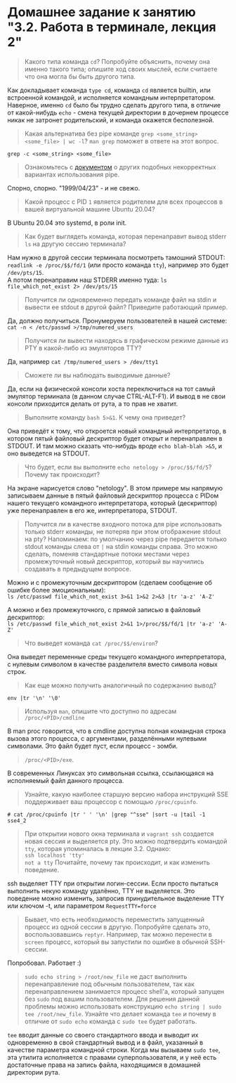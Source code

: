 # Домашнее задание к занятию "3.2. Работа в терминале, лекция 2"

> Какого типа команда `cd`? Попробуйте объяснить, почему она именно такого типа; опишите ход своих мыслей, если считаете что она могла бы быть другого типа.

Как докладывает команда `type cd`, команда `cd` является builtin, или встроенной командой, и исполняется командным интерпретатором.
Наверное, именно `cd` было бы трудно сделать другого типа, в отличие от какой-нибудь `echo` - смена текущей директории в дочернем процессе никак не затронет родительский, и команда окажется бесполезной.

> Какая альтернатива без pipe команде `grep <some_string> <some_file> | wc -l`? `man grep` поможет в ответе на этот вопрос.

 `grep -c <some_string> <some_file>`
 
> Ознакомьтесь с [документом](http://www.smallo.ruhr.de/award.html) о других подобных некорректных вариантах использования pipe.

Спорно, спорно. "1999/04/23" - и не свежо. 

> Какой процесс с PID `1` является родителем для всех процессов в вашей виртуальной машине Ubuntu 20.04?

В Ubuntu 20.04 это systemd, в роли init. 

> Как будет выглядеть команда, которая перенаправит вывод stderr `ls` на другую сессию терминала?

Нам нужно в другой сессии терминала посмотреть тамошний STDOUT: `readlink -e /proc/$$/fd/1` (или просто команда `tty`), например это будет `/dev/pts/15`.<br> 
А потом перенаправим наш STDERR именно туда: `ls file_which_not_exist 2> /dev/pts/15`  

> Получится ли одновременно передать команде файл на stdin и вывести ее stdout в другой файл? Приведите работающий пример.

Да, должно получиться. Пронумеруем пользователей в нашей системе:<br>
`cat -n < /etc/passwd >/tmp/numered_users`

> Получится ли вывести находясь в графическом режиме данные из PTY в какой-либо из эмуляторов TTY? 

Да, например `cat /tmp/numered_users > /dev/tty1`

> Сможете ли вы наблюдать выводимые данные?

Да, если на физической консоли хоста переключиться на тот самый эмулятор терминала (в данном случае CTRL-ALT-F1). И вывод в не свои консоли приходится делать от рута, а то прав не хватит. 

> Выполните команду `bash 5>&1`. К чему она приведет? 

Она приведёт к тому, что откроется новый командный интерпретатор, в котором пятый файловый дескриптор будет открыт и перенаправлен в STDOUT. И там можно сказать что-нибудь вроде `echo blah-blah >&5`, и оно выведется на STDOUT. 

> Что будет, если вы выполните `echo netology > /proc/$$/fd/5`? Почему так происходит?

На экране нарисуется слово "netology". В этом примере мы напрямую записываем данные в пятый файловый дескриптор процесса с PIDом нашего текущего командного интерпретатора, который (дескриптор) уже перенаправлен в его же, интерпретатора, STDOUT.

> Получится ли в качестве входного потока для pipe использовать только stderr команды, не потеряв при этом отображение stdout на pty? Напоминаем: по умолчанию через pipe передается только stdout команды слева от `|` на stdin команды справа.
> Это можно сделать, поменяв стандартные потоки местами через промежуточный новый дескриптор, который вы научились создавать в предыдущем вопросе.

Можно и с промежуточным дескриптором (cделаем сообщение об ошибке более эмоциональным):<br>
`ls /etc/passwd file_which_not_exist 3>&1 1>&2 2>&3 |tr 'a-z' 'A-Z'`

А можно и без промежуточного, с прямой записью в файловый дескриптор:<br>
`ls /etc/passwd file_which_not_exist 2>&1 1>/proc/$$/fd/1 |tr 'a-z' 'A-Z'`

> Что выведет команда `cat /proc/$$/environ`?

Она выведет переменные среды текущего командного интерпретатора, с нулевым символом в качестве разделителя вместо символа новых строк.
 
> Как еще можно получить аналогичный по содержанию вывод?

`env |tr '\n' '\0'`

> Используя `man`, опишите что доступно по адресам `/proc/<PID>/cmdline`

В man proc говорится, что в cmdline доступна полная командная строка вызова этого процесса, с аргументами, разделёнными нулевыми символами. Это файл будет пуст, если процесс - зомби.

> `/proc/<PID>/exe`.

В современных Линуксах это символьная ссылка, ссылающаяся на исполняемый файл данного процесса.

>Узнайте, какую наиболее старшую версию набора инструкций SSE поддерживает ваш процессор с помощью `/proc/cpuinfo`.

```
# cat /proc/cpuinfo |tr ' ' '\n' |grep "^sse" |sort -u |tail -1
sse4_2
```
> При открытии нового окна терминала и `vagrant ssh` создается новая сессия и выделяется pty. Это можно подтвердить командой `tty`, которая упоминалась в лекции 3.2. Однако:<br>
> `ssh localhost 'tty'`<br>
> `not a tty`
> Почитайте, почему так происходит, и как изменить поведение.

ssh выделяет TTY при открытии логин-сессии. Если просто пытаться выполнить некую команду удалённо, TTY не выделяется. Это поведение можно изменить, запросив принудительное выделение TTY или ключом -t, или параметром  `RequestTTY=force`

> Бывает, что есть необходимость переместить запущенный процесс из одной сессии в другую. Попробуйте сделать это, воспользовавшись `reptyr`. Например, так можно перенести в `screen` процесс, который вы запустили по ошибке в обычной SSH-сессии.
 
Попробовал. Работает :)  

> `sudo echo string > /root/new_file` не даст выполнить перенаправление под обычным пользователем, так как перенаправлением занимается процесс shell'а, который запущен без `sudo` под вашим пользователем. Для решения данной проблемы можно использовать конструкцию `echo string | sudo tee /root/new_file`. Узнайте что делает команда `tee` и почему в отличие от `sudo echo` команда с `sudo tee` будет работать.

`tee` вводит данные со своего стандартного ввода и выводит их одновременно в свой стандартный вывод и в файл, указанный в качестве параметра командной строки. Когда мы вызываем `sudo tee`, эта утилита исполняется с правами суперпользователя, и у неё есть достаточные права на запись файла, находящимся в домашней директории рута.
